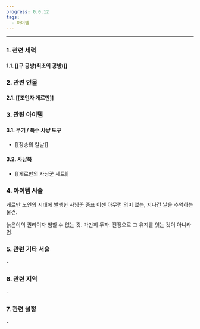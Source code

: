 ```yaml
---
progress: 0.0.12
tags:
  - 아이템
---
```

---
### 1. 관련 세력 
#### 1.1. [[구 공방(최초의 공방)]]

### 2. 관련 인물
#### 2.1. [[조언자 게르만]]

### 3. 관련 아이템
#### 3.1. 무기 / 특수 사냥 도구
- [[장송의 칼날]]
#### 3.2. 사냥복 
- [[게르만의 사냥꾼 세트]]

### 4. 아이템 서술
게르만 노인의 시대에 발행한 사냥꾼 증표
이젠 아무런 의미 없는, 지나간 날을 추억하는 물건.

늙은이의 권리이자 범할 수 없는 것.
가만히 두자. 진정으로 그 유지를 잇는 것이 아니라면.

### 5. 관련 기타 서술
\-
### 6. 관련 지역
\-
### 7. 관련 설정
\-